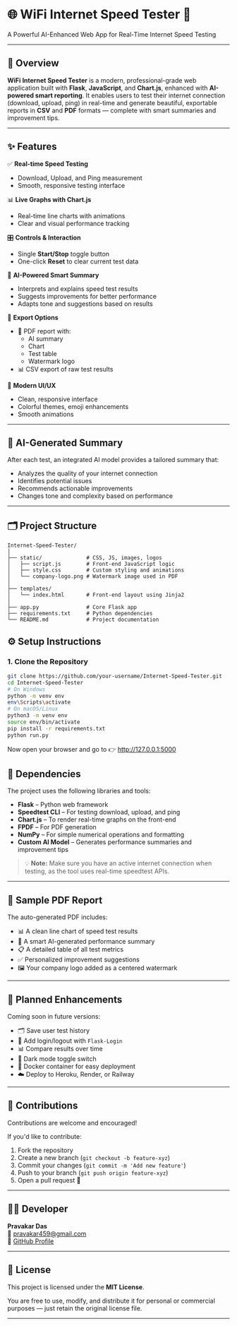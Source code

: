 # 🌐 WiFi Internet Speed Tester 🚀  
A Powerful AI-Enhanced Web App for Real-Time Internet Speed Testing

---

## 📖 Overview  
**WiFi Internet Speed Tester** is a modern, professional-grade web application built with **Flask**, **JavaScript**, and **Chart.js**, enhanced with **AI-powered smart reporting**. It enables users to test their internet connection (download, upload, ping) in real-time and generate beautiful, exportable reports in **CSV** and **PDF** formats — complete with smart summaries and improvement tips.

---

## ✨ Features  

✅ **Real-time Speed Testing**  
- Download, Upload, and Ping measurement  
- Smooth, responsive testing interface  

📊 **Live Graphs with Chart.js**  
- Real-time line charts with animations  
- Clear and visual performance tracking  

🎛️ **Controls & Interaction**  
- Single **Start/Stop** toggle button  
- One-click **Reset** to clear current test data  

🧠 **AI-Powered Smart Summary**  
- Interprets and explains speed test results  
- Suggests improvements for better performance  
- Adapts tone and suggestions based on results  

📁 **Export Options**  
- 📄 PDF report with:
  - AI summary
  - Chart
  - Test table
  - Watermark logo  
- 📊 CSV export of raw test results  

💅 **Modern UI/UX**  
- Clean, responsive interface  
- Colorful themes, emoji enhancements  
- Smooth animations  

---

## 🧠 AI-Generated Summary  
After each test, an integrated AI model provides a tailored summary that:
- Analyzes the quality of your internet connection  
- Identifies potential issues  
- Recommends actionable improvements  
- Changes tone and complexity based on performance

---

## 🗂️ Project Structure  

```plaintext
Internet-Speed-Tester/
│
├── static/              # CSS, JS, images, logos
│   ├── script.js        # Front-end JavaScript logic
│   ├── style.css        # Custom styling and animations
│   └── company-logo.png # Watermark image used in PDF
│
├── templates/
│   └── index.html       # Front-end layout using Jinja2
│
├── app.py               # Core Flask app
├── requirements.txt     # Python dependencies
└── README.md            # Project documentation
```

## ⚙️ Setup Instructions  

### 1. Clone the Repository  
```bash
git clone https://github.com/your-username/Internet-Speed-Tester.git
cd Internet-Speed-Tester
# On Windows
python -m venv env
env\Scripts\activate
# On macOS/Linux
python3 -m venv env
source env/bin/activate
pip install -r requirements.txt
python run.py
```
Now open your browser and go to 👉 http://127.0.0.1:5000

## 🧾 Dependencies

The project uses the following libraries and tools:

- **Flask** – Python web framework
- **Speedtest CLI** – For testing download, upload, and ping
- **Chart.js** – To render real-time graphs on the front-end
- **FPDF** – For PDF generation
- **NumPy** – For simple numerical operations and formatting
- **Custom AI Model** – Generates performance summaries and improvement tips

> 💡 **Note:** Make sure you have an active internet connection when testing, as the tool uses real-time speedtest APIs.

---

## 📄 Sample PDF Report

The auto-generated PDF includes:

- 📊 A clean line chart of speed test results
- 🧠 A smart AI-generated performance summary
- 📋 A detailed table of all test metrics
- ✅ Personalized improvement suggestions
- 🖼️ Your company logo added as a centered watermark

---

## 🌟 Planned Enhancements

Coming soon in future versions:

- 🗂️ Save user test history
- 🔐 Add login/logout with `Flask-Login`
- 📊 Compare results over time
- 🌙 Dark mode toggle switch
- 🐳 Docker container for easy deployment
- ☁️ Deploy to Heroku, Render, or Railway

---

## 🤝 Contributions

Contributions are welcome and encouraged!

If you'd like to contribute:

1. Fork the repository
2. Create a new branch (`git checkout -b feature-xyz`)
3. Commit your changes (`git commit -m 'Add new feature'`)
4. Push to your branch (`git push origin feature-xyz`)
5. Open a pull request 🚀

---

## 👨‍💻 Developer

**Pravakar Das**  
📧 pravakar459@gmail.com  
🔗 [GitHub Profile](https://github.com/PravakarDas)

---

## 📜 License

This project is licensed under the **MIT License**.

You are free to use, modify, and distribute it for personal or commercial purposes — just retain the original license file.

---

